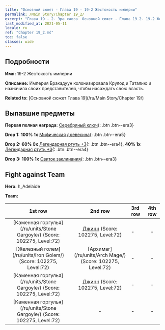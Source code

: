 ```yaml
---
title: "Основной сюжет - Глава 19 - 19-2 Жестокость империи"
permalink: /Main Story/Chapter 19_2/
excerpt: "Глава 19 - 2. Эра хаоса  Основной сюжет - Глава 19_2. 19-2 Жестокость империи"
last_modified_at: 2021-05-11
locale: ru
ref: "Chapter 19_2.md"
toc: false
classes: wide
---
```


## Подробности

 **Имя:** 19-2 Жестокость империи

 **Описание:** Империя Бракадуун колонизировала Крулод и Таталию и назначила своих представителей, чтобы насаждать свою власть.

 **Related to:** [Основной сюжет Глава 19](/ru/Main Story/Chapter 19/)

## Выпавшие предметы

 **Первая полная награда:** [Серебряный ключ](/ItemsRU/con_693/){: .btn .btn--era3}

 **Drop 1:** **100% 1x** [Мифическая древесина](/ItemsRU/mat_62/){: .btn .btn--era5}

 **Drop 2:** **60% 0x** [Легендарная ртуть +3](/ItemsRU/mat_56/){: .btn .btn--era4}, **40% 1x** [Легендарная ртуть +3](/ItemsRU/mat_56/){: .btn .btn--era4}

 **Drop 3:** **100% 1x** [Свиток заклинания](/ItemsRU/con_694/){: .btn .btn--era3}


## Fight against Team
 **Hero:** h_Adelaide

 **Team:**


  | 1st row | 2nd row | 3rd row | 4th row |
  |:----:|:----:|:----|:----:|
  | [Каменная горгулья](/ru/units/Stone Gargoyle/) (Score: 102275, Level:72)  | [Джинн](/ru/units/Genie/) (Score: 102275, Level:72)  | - | - |
  | [Железный голем](/ru/units/Iron Golem/) (Score: 102275, Level:72)  | [Архимаг](/ru/units/Arch Mage/) (Score: 102275, Level:72)  | - | - |
  | [Каменная горгулья](/ru/units/Stone Gargoyle/) (Score: 102275, Level:72)  | [Джинн](/ru/units/Genie/) (Score: 102275, Level:72)  | - | - |
  | [Каменная горгулья](/ru/units/Stone Gargoyle/) (Score: 102275, Level:72)  | - | - | - |


